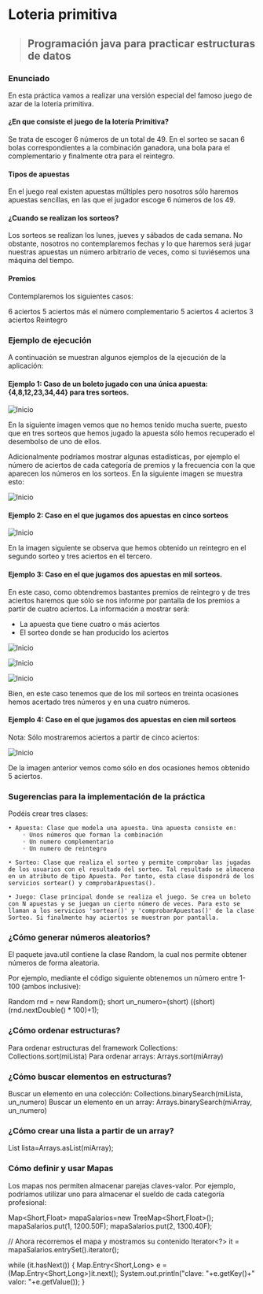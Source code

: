 # Loteria primitiva
> ## Programación java para practicar estructuras de datos
### Enunciado

En esta práctica vamos a realizar una versión especial del famoso juego de azar de la lotería primitiva.

#### ¿En que consiste el juego de la lotería Primitiva? 

Se trata de escoger 6 números de un total de 49. En el sorteo se sacan 6 bolas correspondientes a la combinación ganadora, una bola para el complementario y finalmente otra para el reintegro.

#### Tipos de apuestas

En el juego real existen apuestas múltiples pero nosotros sólo haremos apuestas sencillas, en las que el jugador escoge 6 números de los 49.

#### ¿Cuando se realizan los sorteos? 

Los sorteos se realizan los lunes, jueves y sábados de cada semana. No obstante, nosotros no contemplaremos fechas y lo que haremos será jugar nuestras apuestas un número arbitrario de veces, como si tuviésemos una máquina del tiempo.

#### Premios

Contemplaremos los siguientes casos:

6 aciertos
5 aciertos más el número complementario
5 aciertos
4 aciertos
3 aciertos
Reintegro

### Ejemplo de ejecución

A continuación se muestran algunos ejemplos de la ejecución de la aplicación:

#### Ejemplo 1: Caso de un boleto jugado con una única apuesta: {4,8,12,23,34,44} para tres sorteos.

![Inicio](https://github.com/dcolomer/Loteria-primitiva/blob/main/img-docs/1.png)

En la siguiente imagen vemos que no hemos tenido mucha suerte, puesto que en tres sorteos que hemos jugado la apuesta sólo hemos recuperado el desembolso de uno de ellos.

Adicionalmente podríamos mostrar algunas estadísticas, por ejemplo el número de aciertos de cada categoría de premios y la frecuencia con la que aparecen los números en los sorteos. En la siguiente imagen se muestra esto:

![Inicio](https://github.com/dcolomer/Loteria-primitiva/blob/main/img-docs/2.png)

#### Ejemplo 2: Caso en el que jugamos dos apuestas en cinco sorteos

![Inicio](https://github.com/dcolomer/Loteria-primitiva/blob/main/img-docs/3.png)

En la imagen siguiente se observa que hemos obtenido un reintegro en el segundo sorteo y tres aciertos en el tercero.

#### Ejemplo 3: Caso en el que jugamos dos apuestas en mil sorteos.

En este caso, como obtendremos bastantes premios de reintegro y de tres aciertos haremos que sólo se nos informe por pantalla de los premios a partir de cuatro aciertos. La información a mostrar será:
- La apuesta que tiene cuatro o más aciertos
- El sorteo donde se han producido los aciertos

![Inicio](https://github.com/dcolomer/Loteria-primitiva/blob/main/img-docs/4.png)

![Inicio](https://github.com/dcolomer/Loteria-primitiva/blob/main/img-docs/5.png)

![Inicio](https://github.com/dcolomer/Loteria-primitiva/blob/main/img-docs/6.png)

Bien, en este caso tenemos que de los mil sorteos en treinta ocasiones hemos acertado tres números y en una cuatro números.

#### Ejemplo 4: Caso en el que jugamos dos apuestas en cien mil sorteos

Nota: Sólo mostraremos aciertos a partir de cinco aciertos:

![Inicio](https://github.com/dcolomer/Loteria-primitiva/blob/main/img-docs/7.png) 

De la imagen anterior vemos como sólo en dos ocasiones hemos obtenido 5 aciertos.

### Sugerencias para la implementación de la práctica

Podéis crear tres clases:

    • Apuesta: Clase que modela una apuesta. Una apuesta consiste en:
        ◦ Unos números que forman la combinación 
        ◦ Un numero complementario
        ◦ Un numero de reintegro

    • Sorteo: Clase que realiza el sorteo y permite comprobar las jugadas de los usuarios con el resultado del sorteo. Tal resultado se almacena en un atributo de tipo Apuesta. Por tanto, esta clase dispondrá de los servicios sortear() y comprobarApuestas().

    • Juego: Clase principal donde se realiza el juego. Se crea un boleto con N apuestas y se juegan un cierto número de veces. Para esto se llaman a los servicios 'sortear()' y 'comprobarApuestas()' de la clase Sorteo. Si finalmente hay aciertos se muestran por pantalla.


### ¿Cómo generar números aleatorios?

El paquete java.util contiene la clase Random, la cual nos permite obtener números de forma aleatoria.

Por ejemplo, mediante el código siguiente obtenemos un número entre 1-100 (ambos inclusive):

Random rnd = new Random();
short un_numero=(short) ((short) (rnd.nextDouble() * 100)+1);

### ¿Cómo ordenar estructuras?

Para ordenar estructuras del framework Collections: Collections.sort(miLista)
Para ordenar arrays: Arrays.sort(miArray)

### ¿Cómo buscar elementos en estructuras?

Buscar un elemento en una colección: Collections.binarySearch(miLista, un_numero)
Buscar un elemento en un array: Arrays.binarySearch(miArray, un_numero)

### ¿Cómo crear una lista a partir de un array?

List<Integer> lista=Arrays.asList(miArray);

### Cómo definir y usar Mapas

Los mapas nos permiten almacenar parejas claves-valor. Por ejemplo, podríamos utilizar uno para almacenar el sueldo de cada categoría profesional:

Map<Short,Float> mapaSalarios=new TreeMap<Short,Float>(); 
mapaSalarios.put(1, 1200.50F);
mapaSalarios.put(2, 1300.40F);

// Ahora recorremos el mapa y mostramos su contenido
Iterator<?> it = mapaSalarios.entrySet().iterator();

while (it.hasNext()) {
Map.Entry<Short,Long> e = (Map.Entry<Short,Long>)it.next();
System.out.println("clave: "+e.getKey()+" valor: "+e.getValue());
}
